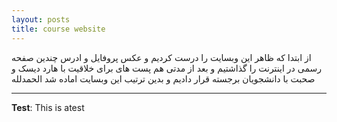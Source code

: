 ```yaml
---
layout: posts
title: course website
---
```

از ابتدا که ظاهر این وبسایت را درست کردیم و عکس پروفایل و ادرس  چندین صفحه رسمی در اینترنت را گذاشتیم و بعد از مدتی هم پست های برای خلاقیت با هارد دیسک و صحبت با دانشجویان برجسته قرار دادیم و بدین ترتیب این وبسایت اماده شد الحمدلله





---
**Test**: This is atest